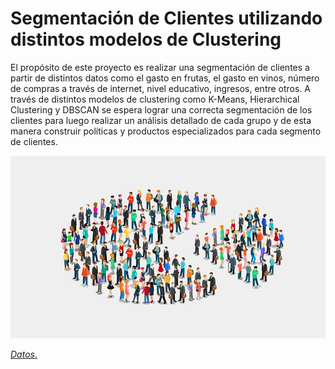 # Segmentación de Clientes utilizando distintos modelos de Clustering
El propósito de este proyecto es realizar una segmentación de clientes a partir de distintos datos como el gasto en frutas, el gasto en vinos, número de compras a través de internet, nivel educativo, ingresos, entre otros. A través de distintos modelos de clustering como K-Means, Hierarchical Clustering y DBSCAN se espera lograr una correcta segmentación de los clientes para luego realizar un análisis detallado de cada grupo y de esta manera construir políticas y productos especializados para cada segmento de clientes.

![](customerSegmentation.jpg)

[*Datos*.](https://www.kaggle.com/datasets/imakash3011/customer-personality-analysis)
